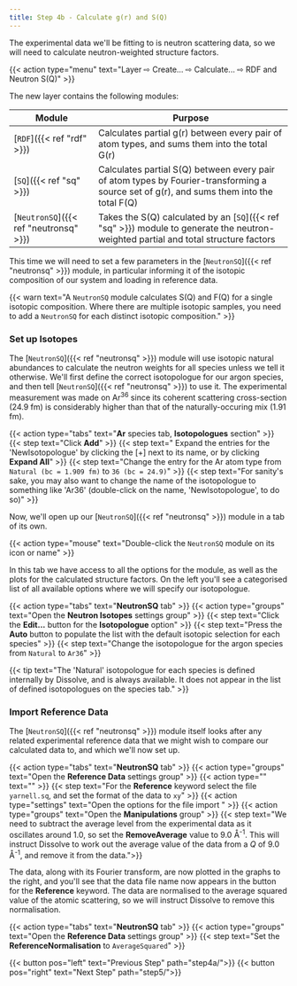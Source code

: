 ```yaml
---
title: Step 4b - Calculate g(r) and S(Q)
---
```



The experimental data we'll be fitting to is neutron scattering data, so we will need to calculate neutron-weighted structure factors.

{{< action type="menu" text="Layer &#8680; Create... &#8680; Calculate... &#8680; RDF and Neutron S(Q)" >}}

The new layer contains the following modules:

| Module | Purpose |
|--------|---------|
| [`RDF`]({{< ref "rdf" >}}) | Calculates partial g(r) between every pair of atom types, and sums them into the total G(r) |
| [`SQ`]({{< ref "sq" >}}) | Calculates partial S(Q) between every pair of atom types by Fourier-transforming a source set of g(r), and sums them into the total F(Q) |
| [`NeutronSQ`]({{< ref "neutronsq" >}}) | Takes the S(Q) calculated by an [`SQ`]({{< ref "sq" >}}) module to generate the neutron-weighted partial and total structure factors |

This time we will need to set a few parameters in the [`NeutronSQ`]({{< ref "neutronsq" >}}) module, in particular informing it of the isotopic composition of our system and loading in reference data.

{{< warn text="A `NeutronSQ` module calculates S(Q) and F(Q) for a single isotopic composition. Where there are multiple isotopic samples, you need to add a `NeutronSQ` for each distinct isotopic composition." >}}


### Set up Isotopes

The [`NeutronSQ`]({{< ref "neutronsq" >}}) module will use isotopic natural abundances to calculate the neutron weights for all species unless we tell it otherwise. We'll first define the correct isotopologue for our argon species, and then tell [`NeutronSQ`]({{< ref "neutronsq" >}}) to use it. The experimental measurement was made on Ar<sup>36</sup> since its coherent scattering cross-section (24.9 fm) is considerably higher than that of the naturally-occuring mix (1.91 fm).

{{< action type="tabs" text="**Ar** species tab, **Isotopologues** section" >}}
{{< step text="Click **Add**" >}}
{{< step text=" Expand the entries for the 'NewIsotopologue' by clicking the [+] next to its name, or by clicking **Expand All**" >}}
{{< step text="Change the entry for the Ar atom type from `Natural (bc = 1.909 fm)` to `36 (bc = 24.9)`" >}}
{{< step text="For sanity's sake, you may also want to change the name of the isotopologue to something like 'Ar36' (double-click on the name, 'NewIsotopologue', to do so)" >}}

Now, we'll open up our [`NeutronSQ`]({{< ref "neutronsq" >}}) module in a tab of its own.

{{< action type="mouse" text="Double-click the `NeutronSQ` module on its icon or name" >}}

In this tab we have access to all the options for the module, as well as the plots for the calculated structure factors. On the left you'll see a categorised list of all available options where we will specify our isotopologue.

{{< action type="tabs" text="**NeutronSQ** tab" >}}
{{< action type="groups" text="Open the **Neutron Isotopes** settings group" >}}
{{< step text="Click the **Edit...** button for the **Isotopologue** option" >}}
{{< step text="Press the **Auto** button to populate the list with the default isotopic selection for each species" >}}
{{< step text="Change the isotopologue for the argon species from `Natural` to `Ar36`" >}}

{{< tip text="The 'Natural' isotopologue for each species is defined internally by Dissolve, and is always available. It does not appear in the list of defined isotopologues on the species tab." >}}

### Import Reference Data

The [`NeutronSQ`]({{< ref "neutronsq" >}}) module itself looks after any related experimental reference data that we might wish to compare our calculated data to, and which we'll now set up.

{{< action type="tabs" text="**NeutronSQ** tab" >}}
{{< action type="groups" text="Open the **Reference Data** settings group" >}}
{{< action type="" text="" >}}
{{< step text="For the **Reference** keyword select the file `yarnell.sq`, and set the format of the data to `xy`" >}}
{{< action type="settings" text="Open the options for the file import " >}}
{{< action type="groups" text="Open the **Manipulations** group" >}}
{{< step text="We need to subtract the average level from the experimental data as it oscillates around 1.0, so set the **RemoveAverage** value to 9.0 &#8491;<sup>-1</sup>. This will instruct Dissolve to work out the average value of the data from a _Q_ of 9.0 &#8491;<sup>-1</sup>, and remove it from the data.">}}

The data, along with its Fourier transform, are now plotted in the graphs to the right, and you'll see that the data file name now appears in the button for the **Reference** keyword. The data are normalised to the average squared value of the atomic scattering, so we will instruct Dissolve to remove this normalisation.

{{< action type="tabs" text="**NeutronSQ** tab" >}}
{{< action type="groups" text="Open the **Reference Data** settings group" >}}
{{< step text="Set the **ReferenceNormalisation** to `AverageSquared`" >}}


{{< button pos="left" text="Previous Step" path="step4a/">}}
{{< button pos="right" text="Next Step" path="step5/">}}
